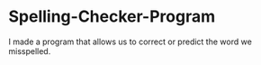 # Spelling-Checker-Program
I made a program that allows us to correct or predict the word we misspelled.
